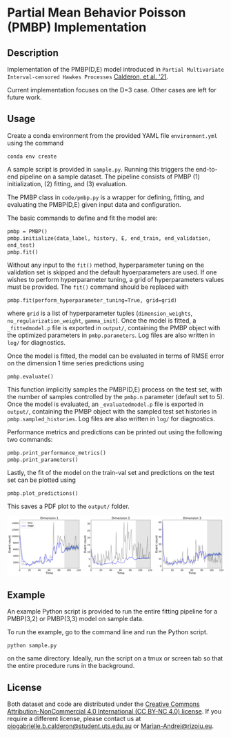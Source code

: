 # Partial Mean Behavior Poisson (PMBP) Implementation

## Description 

Implementation of the PMBP(D,E) model introduced in `Partial Multivariate Interval-censored Hawkes Processes` [Calderon, et al. '21](https://arxiv.org/abs/2111.02062).

Current implementation focuses on the D=3 case. Other cases are left for future work.

## Usage

Create a conda environment from the provided YAML file `environment.yml` using the command

```
conda env create
```

A sample script is provided in `sample.py`. Running this triggers the end-to-end pipeline on a sample dataset. The pipeline consists of PMBP (1) initialization, (2) fitting, and (3) evaluation.

The PMBP class in `code/pmbp.py` is a wrapper for defining, fitting, and evaluating the PMBP(D,E) given input data and configuration.

The basic commands to define and fit the model are:

```
pmbp = PMBP()
pmbp.initialize(data_label, history, E, end_train, end_validation, end_test)
pmbp.fit()
```

Without any input to the `fit()` method, hyperparameter tuning on the validation set is skipped and the default hyoerparameters are used. If one wishes to perform hyperparameter tuning, a grid of hyperparameters values must be provided. The `fit()` command should be replaced with

```
pmbp.fit(perform_hyperparameter_tuning=True, grid=grid)
```

where `grid` is a list of hyperparameter tuples (`dimension_weights`, `nu_regularization_weight`, `gamma_init`). Once the model is fitted, a `_fittedmodel.p` file is exported in `output/`, containing the PMBP object with the optimized parameters in `pmbp.parameters`. Log files are also written in `log/` for diagnostics.

Once the model is fitted, the model can be evaluated in terms of RMSE error on the dimension 1 time series predictions using

```
pmbp.evaluate()
```

This function implicitly samples the PMBP(D,E) process on the test set, with the number of samples controlled by the `pmbp.n` parameter (default set to 5). Once the model is evaluated, an `_evaluatedmodel.p` file is exported in `output/`, containing the PMBP object with the sampled test set histories in `pmbp.sampled_histories`. Log files are also written in `log/` for diagnostics.

Performance metrics and predictions can be printed out using the following two commands:

```
pmbp.print_performance_metrics()
pmbp.print_parameters()
```

Lastly, the fit of the model on the train-val set and predictions on the test set can be plotted using

```
pmbp.plot_predictions()
```

This saves a PDF plot to the `output/` folder.

![png](util/sample_E12.png)

## Example

An example Python script is provided to run the entire fitting pipeline for a PMBP(3,2) or PMBP(3,3) model on sample data.

To run the example, go to the command line and run the Python script.

```
python sample.py
```
on the same directory. Ideally, run the script on a tmux or screen tab so that the entire procedure runs in the background.

## License

Both dataset and code are distributed under the [Creative Commons Attribution-NonCommercial 4.0 International (CC BY-NC 4.0) license](https://creativecommons.org/licenses/by-nc/4.0/). If you require a different license, please contact us at <piogabrielle.b.calderon@student.uts.edu.au>
or <Marian-Andrei@rizoiu.eu>.

